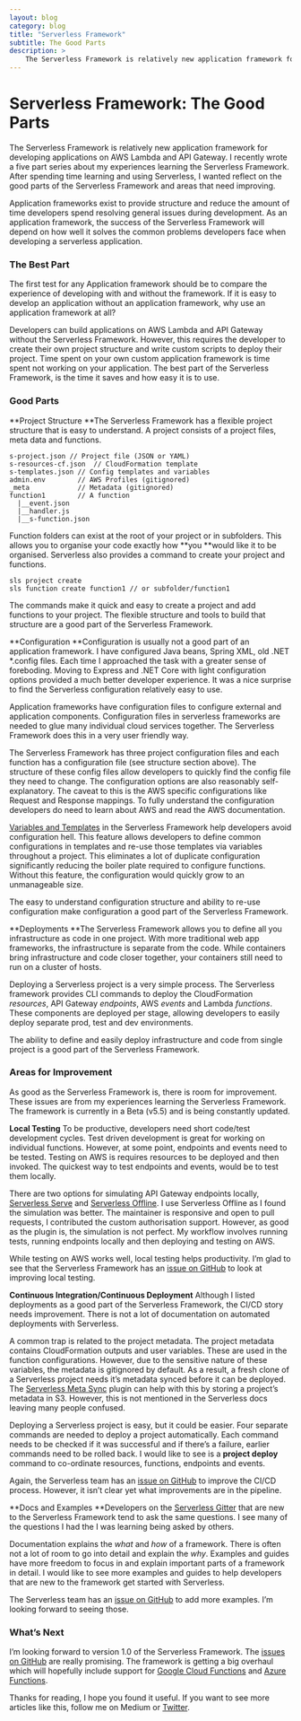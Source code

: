 ```yaml
---
layout: blog
category: blog
title: "Serverless Framework"
subtitle: The Good Parts
description: >
    The Serverless Framework is relatively new application framework for developing applications on AWS Lambda and API Gateway. I recently wrote a five part series about my experiences learning the Serverless Framework...
---
```


# Serverless Framework: The Good Parts

The Serverless Framework is relatively new application framework for developing applications on AWS Lambda and API Gateway. I recently wrote a five part series about my experiences learning the Serverless Framework. After spending time learning and using Serverless, I wanted reflect on the good parts of the Serverless Framework and areas that need improving.

Application frameworks exist to provide structure and reduce the amount of time developers spend resolving general issues during development. As an application framework, the success of the Serverless Framework will depend on how well it solves the common problems developers face when developing a serverless application.

### The Best Part

The first test for any Application framework should be to compare the experience of developing with and without the framework. If it is easy to develop an application without an application framework, why use an application framework at all?

Developers can build applications on AWS Lambda and API Gateway without the Serverless Framework. However, this requires the developer to create their own project structure and write custom scripts to deploy their project. Time spent on your own custom application framework is time spent not working on your application. The best part of the Serverless Framework, is the time it saves and how easy it is to use.

### Good Parts

**Project Structure
**The Serverless Framework has a flexible project structure that is easy to understand. A project consists of a project files, meta data and functions.

    s-project.json // Project file (JSON or YAML)
    s-resources-cf.json  // CloudFormation template
    s-templates.json // Config templates and variables
    admin.env        // AWS Profiles (gitignored)
    _meta            // Metadata (gitignored)
    function1        // A function
      |__event.json
      |__handler.js
      |__s-function.json

Function folders can exist at the root of your project or in subfolders. This allows you to organise your code exactly how **you **would like it to be organised. Serverless also provides a command to create your project and functions.

    sls project create
    sls function create function1 // or subfolder/function1

The commands make it quick and easy to create a project and add functions to your project. The flexible structure and tools to build that structure are a good part of the Serverless Framework.

**Configuration
**Configuration is usually not a good part of an application framework. I have configured Java beans, Spring XML, old .NET *.config files. Each time I approached the task with a greater sense of foreboding. Moving to Express and .NET Core with light configuration options provided a much better developer experience. It was a nice surprise to find the Serverless configuration relatively easy to use.

Application frameworks have configuration files to configure external and application components. Configuration files in serverless frameworks are needed to glue many individual cloud services together. The Serverless Framework does this in a very user friendly way.

The Serverless Framework has three project configuration files and each function has a configuration file (see structure section above). The structure of these config files allow developers to quickly find the config file they need to change. The configuration options are also reasonably self-explanatory. The caveat to this is the AWS specific configurations like Request and Response mappings. To fully understand the configuration developers do need to learn about AWS and read the AWS documentation.

[Variables and Templates](http://docs.serverless.com/docs/templates-variables) in the Serverless Framework help developers avoid configuration hell. This feature allows developers to define common configurations in templates and re-use those templates via variables throughout a project. This eliminates a lot of duplicate configuration significantly reducing the boiler plate required to configure functions. Without this feature, the configuration would quickly grow to an unmanageable size.

The easy to understand configuration structure and ability to re-use configuration make configuration a good part of the Serverless Framework.

**Deployments
**The Serverless Framework allows you to define all you infrastructure as code in one project. With more traditional web app frameworks, the infrastructure is separate from the code. While containers bring infrastructure and code closer together, your containers still need to run on a cluster of hosts.

Deploying a Serverless project is a very simple process. The Serverless framework provides CLI commands to deploy the CloudFormation *resources*, API Gateway *endpoints*, AWS *events* and Lambda *functions*. These components are deployed per stage, allowing developers to easily deploy separate prod, test and dev environments.

The ability to define and easily deploy infrastructure and code from single project is a good part of the Serverless Framework.

### Areas for Improvement

As good as the Serverless Framework is, there is room for improvement. These issues are from my experiences learning the Serverless Framework. The framework is currently in a Beta (v5.5) and is being constantly updated.

**Local Testing**
To be productive, developers need short code/test development cycles. Test driven development is great for working on individual functions. However, at some point, endpoints and events need to be tested. Testing on AWS is requires resources to be deployed and then invoked. The quickest way to test endpoints and events, would be to test them locally.

There are two options for simulating API Gateway endpoints locally, [Serverless Serve](https://github.com/Nopik/serverless-serve) and [Serverless Offline](https://github.com/dherault/serverless-offline). I use Serverless Offline as I found the simulation was better. The maintainer is responsive and open to pull requests, I contributed the custom authorisation support. However, as good as the plugin is, the simulation is not perfect. My workflow involves running tests, running endpoints locally and then deploying and testing on AWS.

While testing on AWS works well, local testing helps productivity. I’m glad to see that the Serverless Framework has an [issue on GitHub](https://github.com/serverless/serverless/issues/1283) to look at improving local testing.

**Continuous Integration/Continuous Deployment**
Although I listed deployments as a good part of the Serverless Framework, the CI/CD story needs improvement. There is not a lot of documentation on automated deployments with Serverless.

A common trap is related to the project metadata. The project metadata contains CloudFormation outputs and user variables. These are used in the function configurations. However, due to the sensitive nature of these variables, the metadata is gitignored by default. As a result, a fresh clone of a Serverless project needs it’s metadata synced before it can be deployed. The [Serverless Meta Sync](https://github.com/serverless/serverless-meta-sync) plugin can help with this by storing a project’s metadata in S3. However, this is not mentioned in the Serverless docs leaving many people confused.

Deploying a Serverless project is easy, but it could be easier. Four separate commands are needed to deploy a project automatically. Each command needs to be checked if it was successful and if there’s a failure, earlier commands need to be rolled back. I would like to see is a **project deploy** command to co-ordinate resources, functions, endpoints and events.

Again, the Serverless team has an [issue on GitHub](https://github.com/serverless/serverless/issues/1251) to improve the CI/CD process. However, it isn’t clear yet what improvements are in the pipeline.

**Docs and Examples
**Developers on the [Serverless Gitter](https://gitter.im/serverless/serverless) that are new to the Serverless Framework tend to ask the same questions. I see many of the questions I had the I was learning being asked by others.

Documentation explains the *what* and *how* of a framework. There is often not a lot of room to go into detail and explain the *why*. Examples and guides have more freedom to focus in and explain important parts of a framework in detail. I would like to see more examples and guides to help developers that are new to the framework get started with Serverless.

The Serverless team has an [issue on GitHub](https://github.com/serverless/serverless/issues/1249) to add more examples. I’m looking forward to seeing those.

### What’s Next

I’m looking forward to version 1.0 of the Serverless Framework. The [issues on GitHub](https://github.com/serverless/serverless/milestones/1.0) are really promising. The framework is getting a big overhaul which will hopefully include support for [Google Cloud Functions](https://github.com/serverless/serverless/issues/1248) and [Azure Functions](https://github.com/serverless/serverless/issues/1158).

Thanks for reading, I hope you found it useful. If you want to see more articles like this, follow me on Medium or [Twitter](https://twitter.com/johncmckim).
